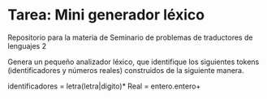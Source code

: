 # Tarea: Mini generador léxico
Repositorio para la materia de Seminario de problemas de traductores de lenguajes 2

Genera un pequeño analizador léxico, que identifique los siguientes tokens (identificadores y números reales) construidos de la siguiente manera.

identificadores = letra(letra|digito)*
Real = entero.entero+
